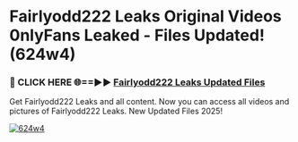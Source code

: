 # Fairlyodd222 Leaks Original Videos 0nlyFans Leaked - Files Updated! (624w4)

<h3>🔴 CLICK HERE 🌐==►► <a href="https://tinyurl.com/2jnfzry5" rel="nofollow">Fairlyodd222 Leaks Updated Files</a></h3>

Get Fairlyodd222 Leaks and all content. Now you can access all videos and pictures of Fairlyodd222 Leaks. New Updated Files 2025!

[![624w4](https://i.imgur.com/GyGTBgg.gif)](https://tinyurl.com/2jnfzry5)
